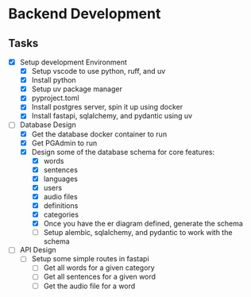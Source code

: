 # Backend Development

## Tasks

- [x] Setup development Environment
  - [x] Setup vscode to use python, ruff, and uv
  - [x] Install python
  - [x] Setup uv package manager
  - [x] pyproject.toml
  - [x] Install postgres server, spin it up using docker
  - [x] Install fastapi, sqlalchemy, and pydantic using uv

- [ ] Database Design
  - [x] Get the database docker container to run
  - [x] Get PGAdmin to run
  - [x] Design some of the database schema for core features:
    - [x] words
    - [x] sentences
    - [x] languages
    - [x] users
    - [x] audio files
    - [x] definitions
    - [x] categories
    - [x] Once you have the er diagram defined, generate the schema
    - [ ] Setup alembic, sqlalchemy, and pydantic to work with the schema

- [ ] API Design
  - [ ] Setup some simple routes in fastapi
    - [ ] Get all words for a given category
    - [ ] Get all sentences for a given word
    - [ ] Get the audio file for a word
